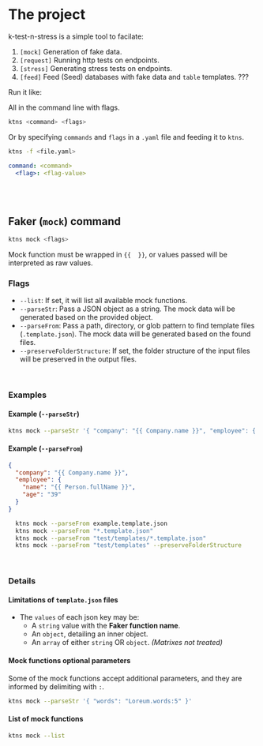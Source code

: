 # The project

k-test-n-stress is a simple tool to facilate:

1. `[mock]` Generation of fake data.
2. `[request]` Running http tests on endpoints.
3. `[stress]` Generating stress tests on endpoints.
4. `[feed]` Feed (Seed) databases with fake data and `table` templates. ???

Run it like:

All in the command line with flags.

```bash
ktns <command> <flags>
```

Or by specifying `commands` and `flags` in a `.yaml` file and feeding it to `ktns`.

```bash
ktns -f <file.yaml>
```

```yaml
command: <command>
  <flag>: <flag-value>
```

</br>
</br>

## Faker (`mock`) command

```bash
ktns mock <flags>
```

Mock function must be wrapped in `{{  }}`, or values passed will be interpreted as raw values.

### Flags

- `--list`: If set, it will list all available mock functions.
- `--parseStr`: Pass a JSON object as a string. The mock data will be generated based on the provided object.
- `--parseFrom`: Pass a path, directory, or glob pattern to find template files (`.template.json`). The mock data will be generated based on the found files.
- `--preserveFolderStructure`: If set, the folder structure of the input files will be preserved in the output files.

</br>

### Examples

#### Example (`--parseStr`)

```bash
ktns mock --parseStr '{ "company": "{{ Company.name }}", "employee": { "name": "{{ Person.fullName }}" }}'
```

#### Example (`--parseFrom`)

```json
{
  "company": "{{ Company.name }}",
  "employee": {
    "name": "{{ Person.fullName }}",
    "age": "39"
  }
}
```

```bash
  ktns mock --parseFrom example.template.json
  ktns mock --parseFrom "*.template.json"
  ktns mock --parseFrom "test/templates/*.template.json"
  ktns mock --parseFrom "test/templates" --preserveFolderStructure
```

</br>

### Details

#### Limitations of `template.json` files

- The `values` of each json key may be:
  - A `string` value with the **Faker function name**.
  - An `object`, detailing an inner object.
  - An `array` of either `string` OR `object`. _(Matrixes not treated)_

#### Mock functions optional parameters

Some of the mock functions accept additional parameters, and they are informed by delimiting with `:`.

```bash
ktns mock --parseStr '{ "words": "Loreum.words:5" }'
```

#### List of mock functions

```bash
ktns mock --list
```
